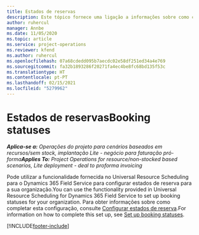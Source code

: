```yaml
---
title: Estados de reservas
description: Este tópico fornece uma ligação a informações sobre como configurar estados de reserva para o Project Operations.
author: ruhercul
manager: Annbe
ms.date: 11/05/2020
ms.topic: article
ms.service: project-operations
ms.reviewer: kfend
ms.author: ruhercul
ms.openlocfilehash: 07a68cdedd095b7aecdc02e58df251ed34a4e769
ms.sourcegitcommit: fa32b1893286f20271fa4ec4be8fc68bd135f53c
ms.translationtype: HT
ms.contentlocale: pt-PT
ms.lasthandoff: 02/15/2021
ms.locfileid: "5279962"
---
```

# <a name="booking-statuses"></a><span data-ttu-id="a58e9-103">Estados de reservas</span><span class="sxs-lookup"><span data-stu-id="a58e9-103">Booking statuses</span></span>

<span data-ttu-id="a58e9-104">_**Aplica-se a:** Operações do projeto para cenários baseados em recursos/sem stock, implantação Lite - negócio para faturação pró-forma_</span><span class="sxs-lookup"><span data-stu-id="a58e9-104">_**Applies To:** Project Operations for resource/non-stocked based scenarios, Lite deployment - deal to proforma invoicing_</span></span>

<span data-ttu-id="a58e9-105">Pode utilizar a funcionalidade fornecida no Universal Resource Scheduling para o Dynamics 365 Field Service para configurar estados de reserva para a sua organização.</span><span class="sxs-lookup"><span data-stu-id="a58e9-105">You can use the functionality provided in Universal Resource Scheduling for Dynamics 365 Field Service to set up booking statuses for your organization.</span></span> <span data-ttu-id="a58e9-106">Para obter informações sobre como completar esta configuração, consulte [Configurar estados de reserva](https://docs.microsoft.com/dynamics365/field-service/set-up-booking-statuses).</span><span class="sxs-lookup"><span data-stu-id="a58e9-106">For information on how to complete this set up, see [Set up booking statuses](https://docs.microsoft.com/dynamics365/field-service/set-up-booking-statuses).</span></span>


[!INCLUDE[footer-include](../includes/footer-banner.md)]